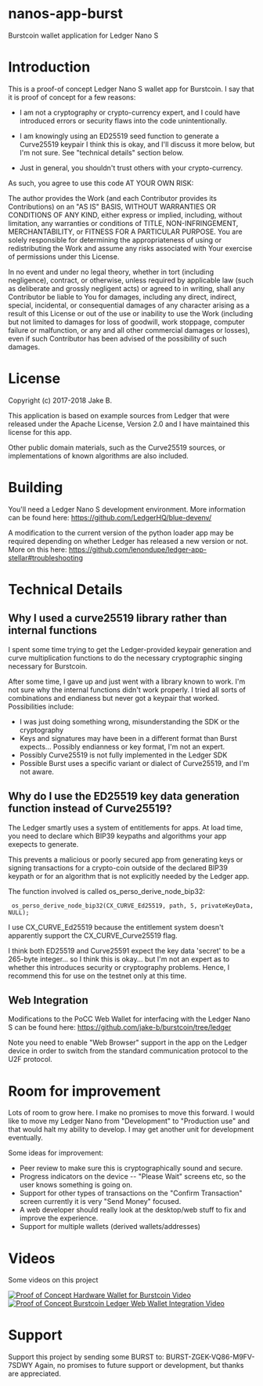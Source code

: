 # nanos-app-burst
Burstcoin wallet application for Ledger Nano S

# Introduction
This is a proof-of concept Ledger Nano S wallet app for Burstcoin.  I say that
it is proof of concept for a few reasons:

- I am not a cryptography or crypto-currency expert, and I could have introduced
  errors or security flaws into the code unintentionally. 

- I am knowingly using an ED25519 seed function to generate a Curve25519 keypair
  I think this is okay, and I'll discuss it more below, but I'm not sure. See
  "technical details" section below.

- Just in general, you shouldn't trust others with your crypto-currency.

As such, you agree to use this code AT YOUR OWN RISK:

The author provides the Work (and each Contributor provides its Contributions) on 
an "AS IS" BASIS, WITHOUT WARRANTIES OR CONDITIONS OF ANY KIND, either express or 
implied, including, without limitation, any warranties or conditions of TITLE, 
NON-INFRINGEMENT, MERCHANTABILITY, or FITNESS FOR A PARTICULAR PURPOSE. You are 
solely responsible for determining the appropriateness of using or redistributing 
the Work and assume any risks associated with Your exercise of permissions under 
this License.

In no event and under no legal theory, whether in tort (including negligence),
contract, or otherwise, unless required by applicable law (such as deliberate 
and grossly negligent acts) or agreed to in writing, shall any Contributor be 
liable to You for damages, including any direct, indirect, special, incidental, 
or consequential damages of any character arising as a result of this License or 
out of the use or inability to use the Work (including but not limited to damages 
for loss of goodwill, work stoppage, computer failure or malfunction, or any and
all other commercial damages or losses), even if such Contributor has been 
advised of the possibility of such damages.

# License

Copyright (c) 2017-2018 Jake B.

This application is based on example sources from Ledger that were released under
the Apache License, Version 2.0 and I have maintained this license for this app.

Other public domain materials, such as the Curve25519 sources, or implementations 
of known algorithms are also included.

# Building

You'll need a Ledger Nano S development environment.  More information can be 
found here: https://github.com/LedgerHQ/blue-devenv/

A modification to the current version of the python loader app may be required
depending on whether Ledger has released a new version or not.  More on this here:
https://github.com/lenondupe/ledger-app-stellar#troubleshooting

# Technical Details

## Why I used a curve25519 library rather than internal functions

I spent some time trying to get the Ledger-provided keypair generation and curve
multiplication functions to do the necessary cryptographic singing necessary
for Burstcoin.

After some time, I gave up and just went with a library known to work.  I'm not
sure why the internal functions didn't work properly.  I tried all sorts of
combinations and endianess but never got a keypair that worked.  Possibilities
include:

- I was just doing something wrong, misunderstanding the SDK or the cryptography
- Keys and signatures may have been in a different format than Burst expects...
Possibly endianness or key format, I'm not an expert.
- Possibly Curve25519 is not fully implemented in the Ledger SDK
- Possible Burst uses a specific variant or dialect of Curve25519, and I'm not
aware.

## Why do I use the ED25519 key data generation function instead of Curve25519?

The Ledger smartly uses a system of entitlements for apps.  At load time, you 
need to declare which BIP39 keypaths and algorithms your app exepects to
generate.

This prevents a malicious or poorly secured app from generating keys or signing
transactions for a crypto-coin outside of the declared BIP39 keypath or for an
algorithm that is not explicitly needed by the Ledger app.

The function involved is called os_perso_derive_node_bip32:

     os_perso_derive_node_bip32(CX_CURVE_Ed25519, path, 5, privateKeyData, NULL);

I use CX_CURVE_Ed25519 because the entitlement system doesn't apparently
support the CX_CURVE_Curve25519 flag.

I think both ED25519 and Curve25591 expect the key data 'secret' to be a
265-byte integer... so I think this is okay... but I'm not an expert as to
whether this introduces security or cryptography problems.  Hence, I recommend
this for use on the testnet only at this time.

## Web Integration

Modifications to the PoCC Web Wallet for interfacing with the Ledger Nano S
can be found here: https://github.com/jake-b/burstcoin/tree/ledger

Note you need to enable "Web Browser" support in the app on the Ledger device
in order to switch from the standard communication protocol to the U2F 
protocol.

# Room for improvement

Lots of room to grow here.  I make no promises to move this forward.  I would
like to move my Ledger Nano from "Development" to "Production use" and that 
would halt my ability to develop.  I may get another unit for development 
eventually.

Some ideas for improvement:

- Peer review to make sure this is cryptographically sound and secure.
- Progress indicators on the device -- "Please Wait" screens etc, so the
user knows something is going on.
- Support for other types of transactions on the "Confirm Transaction" screen
currently it is very "Send Money" focused.
- A web developer should really look at the desktop/web stuff to fix and
improve the experience.
- Support for multiple wallets (derived wallets/addresses)

# Videos

Some videos on this project

[![Proof of Concept Hardware Wallet for Burstcoin Video](http://img.youtube.com/vi/8i87n5fAvWU/0.jpg)](http://www.youtube.com/watch?v=8i87n5fAvWU "Proof of Concept Hardware Wallet for Burstcoin")
[![Proof of Concept Burstcoin Ledger Web Wallet Integration Video](http://img.youtube.com/vi/7TjjhTY0eDU/0.jpg)](http://www.youtube.com/watch?v=7TjjhTY0eDU "Proof of Concept Burstcoin Ledger Web Wallet Integration")

# Support

Support this project by sending some BURST to: BURST-ZGEK-VQ86-M9FV-7SDWY
Again, no promises to future support or development, but thanks are appreciated.
